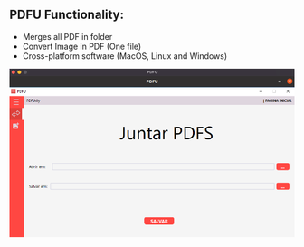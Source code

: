 ## PDFU Functionality:

  - Merges all PDF in folder 
  - Convert Image in PDF (One file)
  - Cross-platform software (MacOS, Linux and Windows)
  
  ![Screenshot](/screenshot.png?raw=true)
